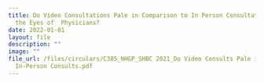 ```yaml
---
title: Do Video Consultations Pale in Comparison to In Person Consultations in
  the Eyes of  Physicians?
date: 2022-01-01
layout: file
description: ""
image: ""
file_url: /files/circulars/C385_NHGP_SHBC 2021_Do Video Consults Pale in Comparison to
  In-Person Consults.pdf
---
```


